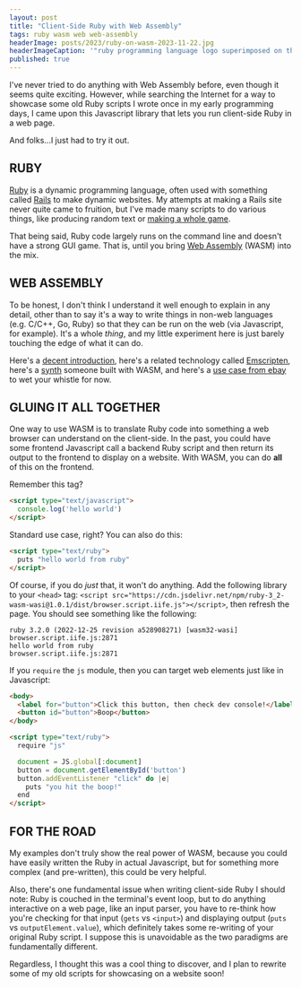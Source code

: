 ```yaml
---
layout: post
title: "Client-Side Ruby with Web Assembly"
tags: ruby wasm web web-assembly
headerImage: posts/2023/ruby-on-wasm-2023-11-22.jpg
headerImageCaption: '"ruby programming language logo superimposed on the web assembly logo" Origami paper folds papercraft, made of paper, stationery, 8K resolution 64 megapixels soft focus - NightCafe (model: SDXL 1.0)'
published: true
---
```


I've never tried to do anything with Web Assembly before, even though it seems quite exciting. However, while searching the Internet for a way to showcase some old Ruby scripts I wrote once in my early programming days, I came upon this Javascript library that lets you run client-side Ruby in a web page.

And folks...I just had to try it out.

<!--more-->

## RUBY

[Ruby](https://www.ruby-lang.org) is a dynamic programming language, often used with something called [Rails](https://rubyonrails.org) to make dynamic websites. My attempts at making a Rails site never quite came to fruition, but I've made many scripts to do various things, like producing random text or [making a whole game](https://github.com/michaelchadwick/gemwarrior-ruby).

That being said, Ruby code largely runs on the command line and doesn't have a strong GUI game. That is, until you bring [Web Assembly](https://webassembly.org) (WASM) into the mix.

## WEB ASSEMBLY

To be honest, I don't think I understand it well enough to explain in any detail, other than to say it's a way to write things in non-web languages (e.g. C/C++, Go, Ruby) so that they can be run on the web (via Javascript, for example). It's a whole _thing_, and my little experiment here is just barely touching the edge of what it can do.

Here's a [decent introduction](https://web.dev/articles/what-is-webassembly), here's a related technology called [Emscripten](https://emscripten.org/), here's a [synth](https://timdaub.github.io/wasm-synth/) someone built with WASM, and here's a [use case from ebay](https://innovation.ebayinc.com/tech/engineering/webassembly-at-ebay-a-real-world-use-case/) to wet your whistle for now.

## GLUING IT ALL TOGETHER

One way to use WASM is to translate Ruby code into something a web browser can understand on the client-side. In the past, you could have some frontend Javascript call a backend Ruby script and then return its output to the frontend to display on a website. With WASM, you can do **all** of this on the frontend.

Remember this tag?

```html
<script type="text/javascript">
  console.log('hello world')
</script>
```

Standard use case, right? You can also do this:

```html
<script type="text/ruby">
  puts "hello world from ruby"
</script>
```

Of course, if you do _just_ that, it won't do anything. Add the following library to your `<head>` tag: `<script src="https://cdn.jsdelivr.net/npm/ruby-3_2-wasm-wasi@1.0.1/dist/browser.script.iife.js"></script>`, then refresh the page. You should see something like the following:

```shell
ruby 3.2.0 (2022-12-25 revision a528908271) [wasm32-wasi] browser.script.iife.js:2871
hello world from ruby                                     browser.script.iife.js:2871
```

If you `require` the `js` module, then you can target web elements just like in Javascript:

```html
<body>
  <label for="button">Click this button, then check dev console!</label>
  <button id="button">Boop</button>
</body>

<script type="text/ruby">
  require "js"

  document = JS.global[:document]
  button = document.getElementById('button')
  button.addEventListener "click" do |e|
    puts "you hit the boop!"
  end
</script>
```

## FOR THE ROAD

My examples don't truly show the real power of WASM, because you could have easily written the Ruby in actual Javascript, but for something more complex (and pre-written), this could be very helpful.

Also, there's one fundamental issue when writing client-side Ruby I should note: Ruby is couched in the terminal's event loop, but to do anything interactive on a web page, like an input parser, you have to re-think how you're checking for that input (`gets` vs `<input>`) and displaying output (`puts` vs `outputElement.value`), which definitely takes some re-writing of your original Ruby script. I suppose this is unavoidable as the two paradigms are fundamentally different.

Regardless, I thought this was a cool thing to discover, and I plan to rewrite some of my old scripts for showcasing on a website soon!
